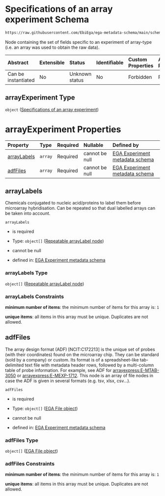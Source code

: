 # Specifications of an array experiment Schema

```txt
https://raw.githubusercontent.com/EbiEga/ega-metadata-schema/main/schemas/EGA.experiment.json#/properties/experimentTypeSpecifications/properties/arrayExperiment
```

Node containing the set of fields specific to an experiment of array-type (i.e. an array was used to obtain the raw data).

| Abstract            | Extensible | Status         | Identifiable | Custom Properties | Additional Properties | Access Restrictions | Defined In                                                                           |
| :------------------ | :--------- | :------------- | :----------- | :---------------- | :-------------------- | :------------------ | :----------------------------------------------------------------------------------- |
| Can be instantiated | No         | Unknown status | No           | Forbidden         | Forbidden             | none                | [EGA.experiment.json\*](../../../schemas/EGA.experiment.json "open original schema") |

## arrayExperiment Type

`object` ([Specifications of an array experiment](ega-9-properties-experiment-type-specifications-properties-specifications-of-an-array-experiment.md))

# arrayExperiment Properties

| Property                    | Type    | Required | Nullable       | Defined by                                                                                                                                                                                                                                                                                                                                                                              |
| :-------------------------- | :------ | :------- | :------------- | :-------------------------------------------------------------------------------------------------------------------------------------------------------------------------------------------------------------------------------------------------------------------------------------------------------------------------------------------------------------------------------------- |
| [arrayLabels](#arraylabels) | `array` | Required | cannot be null | [EGA Experiment metadata schema](ega-9-properties-experiment-type-specifications-properties-specifications-of-an-array-experiment-properties-array-label-of-the-experiment.md "https://raw.githubusercontent.com/EbiEga/ega-metadata-schema/main/schemas/EGA.experiment.json#/properties/experimentTypeSpecifications/properties/arrayExperiment/properties/arrayLabels")               |
| [adfFiles](#adffiles)       | `array` | Required | cannot be null | [EGA Experiment metadata schema](ega-9-properties-experiment-type-specifications-properties-specifications-of-an-array-experiment-properties-array-design-format-adf-ncitc172213-file-block.md "https://raw.githubusercontent.com/EbiEga/ega-metadata-schema/main/schemas/EGA.experiment.json#/properties/experimentTypeSpecifications/properties/arrayExperiment/properties/adfFiles") |

## arrayLabels

Chemicals conjugated to nucleic acid/proteins to label them before microarray hybridisation. Can be repeated so that dual labelled arrays can be taken into account.

`arrayLabels`

*   is required

*   Type: `object[]` ([Repeatable arrayLabel node](ega-12-definitions-repeatable-arraylabel-node.md))

*   cannot be null

*   defined in: [EGA Experiment metadata schema](ega-9-properties-experiment-type-specifications-properties-specifications-of-an-array-experiment-properties-array-label-of-the-experiment.md "https://raw.githubusercontent.com/EbiEga/ega-metadata-schema/main/schemas/EGA.experiment.json#/properties/experimentTypeSpecifications/properties/arrayExperiment/properties/arrayLabels")

### arrayLabels Type

`object[]` ([Repeatable arrayLabel node](ega-12-definitions-repeatable-arraylabel-node.md))

### arrayLabels Constraints

**minimum number of items**: the minimum number of items for this array is: `1`

**unique items**: all items in this array must be unique. Duplicates are not allowed.

## adfFiles

The array design format (ADF) \[NCIT:C172213] is the unique set of probes (with their coordinates) found on the microarray chip. They can be standard (sold by a company) or custom. Its format is of a spreadsheet-like tab-delimited text file with metadata header rows, followed by a multi-column table of probe information. For example, see ADF for [arrayexpress:E-MTAB-3050](https://www.ebi.ac.uk/arrayexpress/files/A-GEOD-28079/A-GEOD-28079.adf.txt) or [arrayexpress:E-MEXP-1712](https://www.ebi.ac.uk/arrayexpress/files/A-AFFY-125/A-AFFY-125.adf.txt). This node is an array of file nodes in case the ADF is given in several formats (e.g. tsv, xlsx, csv...).

`adfFiles`

*   is required

*   Type: `object[]` ([EGA File object](ega-12-definitions-ega-file-object.md))

*   cannot be null

*   defined in: [EGA Experiment metadata schema](ega-9-properties-experiment-type-specifications-properties-specifications-of-an-array-experiment-properties-array-design-format-adf-ncitc172213-file-block.md "https://raw.githubusercontent.com/EbiEga/ega-metadata-schema/main/schemas/EGA.experiment.json#/properties/experimentTypeSpecifications/properties/arrayExperiment/properties/adfFiles")

### adfFiles Type

`object[]` ([EGA File object](ega-12-definitions-ega-file-object.md))

### adfFiles Constraints

**minimum number of items**: the minimum number of items for this array is: `1`

**unique items**: all items in this array must be unique. Duplicates are not allowed.
